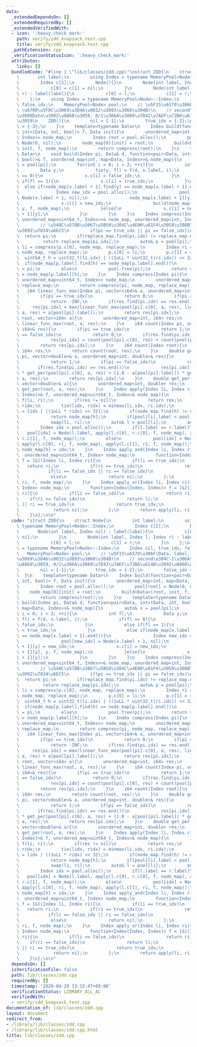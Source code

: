 ```yaml
---
data:
  _extendedDependsOn: []
  _extendedRequiredBy: []
  _extendedVerifiedWith:
  - icon: ':heavy_check_mark:'
    path: verify/zdd_knapsack.test.cpp
    title: verify/zdd_knapsack.test.cpp
  _pathExtension: cpp
  _verificationStatusIcon: ':heavy_check_mark:'
  attributes:
    links: []
  bundledCode: "#line 1 \"lib/classes/zdd.cpp\"\nstruct ZDD{\n    struct Node{\n \
    \       int label;\n        using Index = typename MemoryPool<Node>::Index;\n\
    \        Index c[2];\n        Node(){}\n        Node(int label, Index nil) : label(label){\n\
    \            c[0] = c[1] = nil;\n        }\n        Node(int label, Index l, Index\
    \ r) : label(label){\n            c[0] = l;\n            c[1] = r;\n        }\n\
    \    };\n    using Index = typename MemoryPool<Node>::Index;\n    Index nil, true_idx,\
    \ false_idx;\n    MemoryPool<Node> pool;\n    // \u5F15\u6570\u306F(Data, label,\
    \ \u6700\u5F8C\u3069\u3046\u9032\u3093\u3060\u304B)\n    // second\u304C-1\u306A\
    \u3089Data\u3092\u8868\u3059, 0/1\u306A\u3089\u7D42\u7AEF\u72B6\u614B\u3092\u8868\
    \u3059\n    ZDD(){\n        nil = {-1};\n        true_idx = {-2};\n        false_idx\
    \ = {-3};\n    }\n    template<typename Data>\n    Index build(function<pair<Data,\
    \ int>(Data, int, bool)> f, Data init){\n        unordered_map<int, map<Data,\
    \ Index>> node_map;\n        Index root = pool.alloc();\n        pool[root] =\
    \ Node(0, nil);\n        node_map[0][init] = root;\n        build<Data>(root,\
    \ init, f, node_map);\n        return compress(root);\n    }\n    template<typename\
    \ Data>\n    void build(Index pi, Data& d, function<pair<Data, int>(Data, int,\
    \ bool)>& f, unordered_map<int, map<Data, Index>>& node_map){\n        auto& x\
    \ = pool[pi];\n        for(int i = 0; i < 2; ++i){\n            int fl;\n    \
    \        Data y;\n            tie(y, fl) = f(d, x.label, i);\n            if(fl\
    \ == 0){\n                x.c[i] = false_idx;\n            }\n            else\
    \ if(fl == 1){\n                x.c[i] = true_idx;\n            }\n          \
    \  else if(node_map[x.label + 1].find(y) == node_map[x.label + 1].end()){\n  \
    \              Index new_idx = pool.alloc();\n                pool[new_idx] =\
    \ Node(x.label + 1, nil);\n                node_map[x.label + 1][y] = new_idx;\n\
    \                x.c[i] = new_idx;\n                build(node_map[x.label + 1][y],\
    \ y, f, node_map);\n            }else{\n                x.c[i] = node_map[x.label\
    \ + 1][y];\n            }\n        }\n    }\n    Index compress(Index pi, unordered_map<int,\
    \ unordered_map<uint64_t, Index>>& node_map, unordered_map<int, Index>& replace_map){\n\
    \        // \u540C\u578B\u3067\u5B50\u304C\u4E00\u81F4\u3059\u308B\u9802\u70B9\
    \u3092\u7834\u6EC5\n        if(pi == true_idx || pi == false_idx)\n          \
    \  return pi;\n        if(replace_map.find(pi.idx) != replace_map.end())\n   \
    \         return replace_map[pi.idx];\n        auto& p = pool[pi];\n        Index\
    \ li = compress(p.c[0], node_map, replace_map);\n        Index ri = compress(p.c[1],\
    \ node_map, replace_map);\n        p.c[0] = li;\n        p.c[1] = ri;\n      \
    \  uint64_t h = uint32_t(li.idx) | ((1uLL * uint32_t(ri.idx)) << 32);\n      \
    \  if(node_map[p.label].find(h) == node_map[p.label].end())\n            node_map[p.label][h]\
    \ = pi;\n        else\n            pool.free(pi);\n        return replace_map[pi.idx]\
    \ = node_map[p.label][h];\n    }\n    Index compress(Index pi){\n        unordered_map<int,\
    \ unordered_map<uint64_t, Index>> node_map;\n        unordered_map<int, Index>\
    \ replace_map;\n        return compress(pi, node_map, replace_map);\n    }\n \
    \   i64 linear_func_max(Index pi, vector<i64>& a, unordered_map<int, i64>& res){\n\
    \        if(pi == true_idx)\n            return 0;\n        if(pi == false_idx)\n\
    \            return -INF;\n        if(res.find(pi.idx) == res.end())\n       \
    \     res[pi.idx] = max(linear_func_max(pool[pi].c[0], a, res), linear_func_max(pool[pi].c[1],\
    \ a, res) + a[pool[pi].label]);\n        return res[pi.idx];\n    }\n    i64 linear_func_max(Index\
    \ root, vector<i64> a){\n        unordered_map<int, i64> res;\n        return\
    \ linear_func_max(root, a, res);\n    }\n    i64 count(Index pi, unordered_map<int,\
    \ i64>& res){\n        if(pi == true_idx)\n            return 1;\n        if(pi\
    \ == false_idx)\n            return 0;\n        if(res.find(pi.idx) == res.end())\n\
    \            res[pi.idx] = count(pool[pi].c[0], res) + count(pool[pi].c[1], res);\n\
    \        return res[pi.idx];\n    }\n    i64 count(Index root){\n        unordered_map<int,\
    \ i64> res;\n        return count(root, res);\n    }\n    double get_per(Index\
    \ pi, vector<double>& a, unordered_map<int, double>& res){\n        if(pi == true_idx)\n\
    \            return 1;\n        if(pi == false_idx)\n            return 0;\n \
    \       if(res.find(pi.idx) == res.end())\n            res[pi.idx] = a[pool[pi].label]\
    \ * get_per(pool[pi].c[0], a, res) + (1.0 - a[pool[pi].label]) * get_per(pool[pi].c[1],\
    \ a, res);\n        return res[pi.idx];\n    }\n    double get_per(Index root,\
    \ vector<double>& a){\n        unordered_map<int, double> res;\n        return\
    \ get_per(root, a, res);\n    }\n    Index apply(Index li, Index ri, function<Index(Index,\
    \ Index)>& f, unordered_map<uint64_t, Index>& node_map){\n        Index res =\
    \ f(li, ri);\n        if(res != nil)\n            return res;\n        int lidx,\
    \ ridx;\n        tie(lidx, ridx) = minmax(li.idx, ri.idx);\n        uint64_t h\
    \ = lidx | ((1uLL * ridx) << 32);\n        if(node_map.find(h) != node_map.end())\n\
    \            return node_map[h];\n        if(pool[li].label < pool[ri].label)\n\
    \            swap(li, ri);\n        auto& l = pool[li];\n        auto& r = pool[ri];\n\
    \        Index idx = pool.alloc();\n        if(l.label == r.label)\n         \
    \   pool[idx] = Node(l.label, apply(l.c[0], r.c[0], f, node_map), apply(l.c[1],\
    \ r.c[1], f, node_map));\n        else\n            pool[idx] = Node(l.label,\
    \ apply(l.c[0], ri, f, node_map), apply(l.c[1], ri, f, node_map));\n        return\
    \ node_map[h] = idx;\n    }\n    Index apply_and(Index li, Index ri){\n      \
    \  unordered_map<uint64_t, Index> node_map;\n        function<Index(Index, Index)>\
    \ f = [&](Index li, Index ri){\n            if(li == true_idx)\n             \
    \   return ri;\n            if(ri == true_idx)\n                return li;\n \
    \           if(li == false_idx || ri == false_idx)\n                return false_idx;\n\
    \            else\n                return nil;\n        };\n        return apply(li,\
    \ ri, f, node_map);\n    }\n    Index apply_or(Index li, Index ri){\n        unordered_map<uint64_t,\
    \ Index> node_map;\n        function<Index(Index, Index)> f = [&](Index li, Index\
    \ ri){\n            if(li == false_idx)\n                return ri;\n        \
    \    if(ri == false_idx)\n                return li;\n            if(li == true_idx\
    \ || ri == true_idx)\n                return true_idx;\n            else\n   \
    \             return nil;\n        };\n        return apply(li, ri, f, node_map);\n\
    \    }\n};\n\n"
  code: "struct ZDD{\n    struct Node{\n        int label;\n        using Index =\
    \ typename MemoryPool<Node>::Index;\n        Index c[2];\n        Node(){}\n \
    \       Node(int label, Index nil) : label(label){\n            c[0] = c[1] =\
    \ nil;\n        }\n        Node(int label, Index l, Index r) : label(label){\n\
    \            c[0] = l;\n            c[1] = r;\n        }\n    };\n    using Index\
    \ = typename MemoryPool<Node>::Index;\n    Index nil, true_idx, false_idx;\n \
    \   MemoryPool<Node> pool;\n    // \u5F15\u6570\u306F(Data, label, \u6700\u5F8C\
    \u3069\u3046\u9032\u3093\u3060\u304B)\n    // second\u304C-1\u306A\u3089Data\u3092\
    \u8868\u3059, 0/1\u306A\u3089\u7D42\u7AEF\u72B6\u614B\u3092\u8868\u3059\n    ZDD(){\n\
    \        nil = {-1};\n        true_idx = {-2};\n        false_idx = {-3};\n  \
    \  }\n    template<typename Data>\n    Index build(function<pair<Data, int>(Data,\
    \ int, bool)> f, Data init){\n        unordered_map<int, map<Data, Index>> node_map;\n\
    \        Index root = pool.alloc();\n        pool[root] = Node(0, nil);\n    \
    \    node_map[0][init] = root;\n        build<Data>(root, init, f, node_map);\n\
    \        return compress(root);\n    }\n    template<typename Data>\n    void\
    \ build(Index pi, Data& d, function<pair<Data, int>(Data, int, bool)>& f, unordered_map<int,\
    \ map<Data, Index>>& node_map){\n        auto& x = pool[pi];\n        for(int\
    \ i = 0; i < 2; ++i){\n            int fl;\n            Data y;\n            tie(y,\
    \ fl) = f(d, x.label, i);\n            if(fl == 0){\n                x.c[i] =\
    \ false_idx;\n            }\n            else if(fl == 1){\n                x.c[i]\
    \ = true_idx;\n            }\n            else if(node_map[x.label + 1].find(y)\
    \ == node_map[x.label + 1].end()){\n                Index new_idx = pool.alloc();\n\
    \                pool[new_idx] = Node(x.label + 1, nil);\n                node_map[x.label\
    \ + 1][y] = new_idx;\n                x.c[i] = new_idx;\n                build(node_map[x.label\
    \ + 1][y], y, f, node_map);\n            }else{\n                x.c[i] = node_map[x.label\
    \ + 1][y];\n            }\n        }\n    }\n    Index compress(Index pi, unordered_map<int,\
    \ unordered_map<uint64_t, Index>>& node_map, unordered_map<int, Index>& replace_map){\n\
    \        // \u540C\u578B\u3067\u5B50\u304C\u4E00\u81F4\u3059\u308B\u9802\u70B9\
    \u3092\u7834\u6EC5\n        if(pi == true_idx || pi == false_idx)\n          \
    \  return pi;\n        if(replace_map.find(pi.idx) != replace_map.end())\n   \
    \         return replace_map[pi.idx];\n        auto& p = pool[pi];\n        Index\
    \ li = compress(p.c[0], node_map, replace_map);\n        Index ri = compress(p.c[1],\
    \ node_map, replace_map);\n        p.c[0] = li;\n        p.c[1] = ri;\n      \
    \  uint64_t h = uint32_t(li.idx) | ((1uLL * uint32_t(ri.idx)) << 32);\n      \
    \  if(node_map[p.label].find(h) == node_map[p.label].end())\n            node_map[p.label][h]\
    \ = pi;\n        else\n            pool.free(pi);\n        return replace_map[pi.idx]\
    \ = node_map[p.label][h];\n    }\n    Index compress(Index pi){\n        unordered_map<int,\
    \ unordered_map<uint64_t, Index>> node_map;\n        unordered_map<int, Index>\
    \ replace_map;\n        return compress(pi, node_map, replace_map);\n    }\n \
    \   i64 linear_func_max(Index pi, vector<i64>& a, unordered_map<int, i64>& res){\n\
    \        if(pi == true_idx)\n            return 0;\n        if(pi == false_idx)\n\
    \            return -INF;\n        if(res.find(pi.idx) == res.end())\n       \
    \     res[pi.idx] = max(linear_func_max(pool[pi].c[0], a, res), linear_func_max(pool[pi].c[1],\
    \ a, res) + a[pool[pi].label]);\n        return res[pi.idx];\n    }\n    i64 linear_func_max(Index\
    \ root, vector<i64> a){\n        unordered_map<int, i64> res;\n        return\
    \ linear_func_max(root, a, res);\n    }\n    i64 count(Index pi, unordered_map<int,\
    \ i64>& res){\n        if(pi == true_idx)\n            return 1;\n        if(pi\
    \ == false_idx)\n            return 0;\n        if(res.find(pi.idx) == res.end())\n\
    \            res[pi.idx] = count(pool[pi].c[0], res) + count(pool[pi].c[1], res);\n\
    \        return res[pi.idx];\n    }\n    i64 count(Index root){\n        unordered_map<int,\
    \ i64> res;\n        return count(root, res);\n    }\n    double get_per(Index\
    \ pi, vector<double>& a, unordered_map<int, double>& res){\n        if(pi == true_idx)\n\
    \            return 1;\n        if(pi == false_idx)\n            return 0;\n \
    \       if(res.find(pi.idx) == res.end())\n            res[pi.idx] = a[pool[pi].label]\
    \ * get_per(pool[pi].c[0], a, res) + (1.0 - a[pool[pi].label]) * get_per(pool[pi].c[1],\
    \ a, res);\n        return res[pi.idx];\n    }\n    double get_per(Index root,\
    \ vector<double>& a){\n        unordered_map<int, double> res;\n        return\
    \ get_per(root, a, res);\n    }\n    Index apply(Index li, Index ri, function<Index(Index,\
    \ Index)>& f, unordered_map<uint64_t, Index>& node_map){\n        Index res =\
    \ f(li, ri);\n        if(res != nil)\n            return res;\n        int lidx,\
    \ ridx;\n        tie(lidx, ridx) = minmax(li.idx, ri.idx);\n        uint64_t h\
    \ = lidx | ((1uLL * ridx) << 32);\n        if(node_map.find(h) != node_map.end())\n\
    \            return node_map[h];\n        if(pool[li].label < pool[ri].label)\n\
    \            swap(li, ri);\n        auto& l = pool[li];\n        auto& r = pool[ri];\n\
    \        Index idx = pool.alloc();\n        if(l.label == r.label)\n         \
    \   pool[idx] = Node(l.label, apply(l.c[0], r.c[0], f, node_map), apply(l.c[1],\
    \ r.c[1], f, node_map));\n        else\n            pool[idx] = Node(l.label,\
    \ apply(l.c[0], ri, f, node_map), apply(l.c[1], ri, f, node_map));\n        return\
    \ node_map[h] = idx;\n    }\n    Index apply_and(Index li, Index ri){\n      \
    \  unordered_map<uint64_t, Index> node_map;\n        function<Index(Index, Index)>\
    \ f = [&](Index li, Index ri){\n            if(li == true_idx)\n             \
    \   return ri;\n            if(ri == true_idx)\n                return li;\n \
    \           if(li == false_idx || ri == false_idx)\n                return false_idx;\n\
    \            else\n                return nil;\n        };\n        return apply(li,\
    \ ri, f, node_map);\n    }\n    Index apply_or(Index li, Index ri){\n        unordered_map<uint64_t,\
    \ Index> node_map;\n        function<Index(Index, Index)> f = [&](Index li, Index\
    \ ri){\n            if(li == false_idx)\n                return ri;\n        \
    \    if(ri == false_idx)\n                return li;\n            if(li == true_idx\
    \ || ri == true_idx)\n                return true_idx;\n            else\n   \
    \             return nil;\n        };\n        return apply(li, ri, f, node_map);\n\
    \    }\n};\n\n"
  dependsOn: []
  isVerificationFile: false
  path: lib/classes/zdd.cpp
  requiredBy: []
  timestamp: '2020-04-29 13:15:47+09:00'
  verificationStatus: LIBRARY_ALL_AC
  verifiedWith:
  - verify/zdd_knapsack.test.cpp
documentation_of: lib/classes/zdd.cpp
layout: document
redirect_from:
- /library/lib/classes/zdd.cpp
- /library/lib/classes/zdd.cpp.html
title: lib/classes/zdd.cpp
---
```

